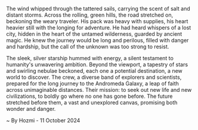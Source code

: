 
The wind whipped through the tattered sails, carrying the scent of salt and distant storms.  Across the rolling, green hills, the road stretched on, beckoning the weary traveler.  His pack was heavy with supplies, his heart heavier still with the longing for adventure.  He had heard whispers of a lost city, hidden in the heart of the untamed wilderness, guarded by ancient magic.  He knew the journey would be long and perilous, filled with danger and hardship, but the call of the unknown was too strong to resist.

The sleek, silver starship hummed with energy, a silent testament to humanity's unwavering ambition.  Beyond the viewport, a tapestry of stars and swirling nebulae beckoned, each one a potential destination, a new world to discover.  The crew, a diverse band of explorers and scientists, prepared for the long journey to the Andromeda Galaxy, a leap of faith across unimaginable distances.  Their mission: to seek out new life and new civilizations, to boldly go where no one has gone before.  The future stretched before them, a vast and unexplored canvas, promising both wonder and danger. 

~ By Hozmi - 11 October 2024

